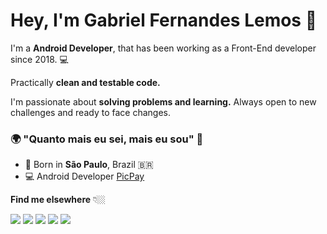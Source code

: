 # Hey, I'm Gabriel Fernandes Lemos 👋

I'm a **Android Developer**, that has been working as a Front-End developer since 2018.  💻

Practically **clean and testable code.**

I'm passionate about **solving problems and learning.** Always open to new challenges and ready to face changes.

### 🌍 "Quanto mais eu sei, mais eu sou" 🧠

- 📍 Born in **São Paulo**, Brazil 🇧🇷 
- 💻 Android Developer [PicPay](https://www.picpay.com/site)

**Find me elsewhere** 👇🏼
<div> 
  <a href="https://www.linkedin.com/in/gabriel-fernandes-lemos/" target="_blank"><img src="https://img.shields.io/badge/-LinkedIn-%230077B5?style=for-the-badge&logo=linkedin&logoColor=white" target="_blank"></a> 
  <a href="https://medium.com/@gabrielfernandeslemos" target="_blank"><img src="https://img.shields.io/badge/-Medium-black?style=for-the-badge&logo=Medium&logoColor=white" target="_blank"></a> 
  <a href = "https://twitter.com/devlemos_"><img src="https://img.shields.io/badge/-twitter-%23333?style=for-the-badge&logo=twitter&logoColor=white" target="_blank"></a>
  <a href="https://www.instagram.com/gaablemos/" target="_blank"><img src="https://img.shields.io/badge/-Instagram-%23E4405F?style=for-the-badge&logo=instagram&logoColor=white" target="_blank"></a>
  <a href = "mailto:gabriel_lemos03@hotmail.com"><img src="https://img.shields.io/badge/-Gmail-%23333?style=for-the-badge&logo=gmail&logoColor=white" target="_blank"></a>
</div>
